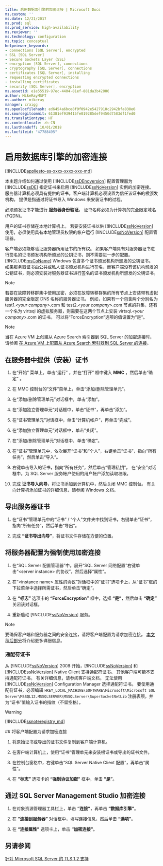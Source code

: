 ```yaml
---
title: 启用数据库引擎的加密连接 | Microsoft Docs
ms.custom: ''
ms.date: 12/21/2017
ms.prod: sql
ms.prod_service: high-availability
ms.reviewer: ''
ms.technology: configuration
ms.topic: conceptual
helpviewer_keywords:
- connections [SQL Server], encrypted
- SSL [SQL Server]
- Secure Sockets Layer (SSL)
- encryption [SQL Server], connections
- cryptography [SQL Server], connections
- certificates [SQL Server], installing
- requesting encrypted connections
- installing certificates
- security [SQL Server], encryption
ms.assetid: e1e55519-97ec-4404-81ef-881da3b42006
author: MikeRayMSFT
ms.author: mikeray
manager: craigg
ms.openlocfilehash: ed6454a6bce8f9f0942e5427910c2942bfa838e6
ms.sourcegitcommit: 61381ef939415fe019285def9450d7583df1fed0
ms.translationtype: HT
ms.contentlocale: zh-CN
ms.lasthandoff: 10/01/2018
ms.locfileid: "47788495"
---
```

# <a name="enable-encrypted-connections-to-the-database-engine"></a>启用数据库引擎的加密连接
[!INCLUDE[appliesto-ss-xxxx-xxxx-xxx-md](../../includes/appliesto-ss-xxxx-xxxx-xxx-md.md)]

  本主题介绍如何通过使用 [!INCLUDE[ssDEnoversion](../../includes/ssdenoversion-md.md)] 配置管理器为 [!INCLUDE[ssDE](../../includes/ssde-md.md)] 指定证书来启用 [!INCLUDE[ssNoVersion](../../includes/ssnoversion-md.md)] 实例的加密连接。 服务器计算机必须具有提供的证书，客户端计算机必须设置为信任该证书的根颁发机构。 提供是指通过将证书导入 Windows 来安装证书的过程。  
  
 必须颁发证书才能进行 **服务器身份验证**。 证书名称必须为计算机的完全限定域名 (FQDN)。  
  
 用户的证书存储在本地计算机上。 若要安装证书以供 [!INCLUDE[ssNoVersion](../../includes/ssnoversion-md.md)] 使用，必须使用具有本地管理员权限的帐户运行 [!INCLUDE[ssNoVersion](../../includes/ssnoversion-md.md)] 配置管理器。
 
  
 客户端必须能够验证服务器所用证书的所有权。 如果客户端具有对服务器证书进行签名的证书颁发机构所颁发的公钥证书，则不需要进一步的配置。 [!INCLUDE[msCoName](../../includes/msconame-md.md)] Windows 包含多个证书颁发机构所颁发的公钥证书。 如果服务器证书由公共或私人证书颁发机构进行签名，而客户端没有该机构颁发的公钥证书，则必须安装对服务器证书进行签名的证书颁发机构所颁发的公钥证书。  
  
> [!NOTE]  
>  若要在故障转移群集中使用加密，必须在故障转移群集的所有节点上安装带有虚拟服务器的完全限定 DNS 名称的服务器证书。 例如，如果有一个包含两个分别名为 test1.*\<your company>*.com 和 test2.*\<your company>*.com 节点的群集，还有一个名为 virtsql 的虚拟服务器，则需要在这两个节点上安装 virtsql.*\<your company>*.com 的证书。 可以将“ForceEncryption”选项的值设置为“是”。  

> [!NOTE]
> 当在 Azure VM 上创建从 Azure Search 索引器到 SQL Server 的加密连接时，请参阅 [在 Azure VM 上配置从 Azure Search 索引器到 SQL Server 的连接](https://azure.microsoft.com/documentation/articles/search-howto-connecting-azure-sql-iaas-to-azure-search-using-indexers/)。 
  
 
##  <a name="Provision"></a> 在服务器中提供（安装）证书  
  
1.  在“开始”  菜单上，单击“运行” ，并在“打开”  框中键入 **MMC** ，然后单击“确定” 。  
  
2.  在 MMC 控制台的“文件”菜单上，单击“添加/删除管理单元”。  
  
3.  在“添加/删除管理单元”对话框中，单击“添加”。  
  
4.  在“添加独立管理单元”对话框中，单击“证书”，再单击“添加”。  
  
5.  在“证书管理单元”对话框中，单击“计算机帐户”，再单击“完成”。  
  
6.  在“添加独立管理单元”对话框中，单击“关闭”。  
  
7.  在“添加/删除管理单元”对话框中，单击“确定”。  
  
8.  在“证书”管理单元中，依次展开“证书”和“个人”，右键单击“证书”，指向“所有任务”，然后单击“导入”。  

9. 右键单击导入的证书，指向“所有任务”，然后单击“管理私钥”。 在“安全”对话框中，为 SQL Server 服务帐户使用的用户帐户添加读取权限。  
  
10. 完成 **证书导入向导**，将证书添加到计算机中，然后关闭 MMC 控制台。 有关向计算机添加证书的详细信息，请参阅 Windows 文档。  
  
##  <a name="Export"></a> 导出服务器证书  
  
1.  在“证书”管理单元中的“证书” / “个人”文件夹中找到证书，右键单击“证书”，指向“所有任务”，然后单击“导出”。  
  
2.  完成 **“证书导出向导”**，将证书文件存储在方便的位置。  
  
##  <a name="ConfigureServerConnections"></a>将服务器配置为强制使用加密连接  
  
1.  在“SQL Server 配置管理器”中，展开“SQL Server 网络配置”右键单击“\<server instance> 的协议”，然后选择“属性”。  
  
2.  在“\<instance name> 属性的协议”对话框中的“证书”选项卡上，从“证书”框的下拉菜单中选择所需证书，然后单击“确定”。  
  
3.  在 **“标志”** 选项卡的 **“ForceEncryption”** 框中，选择 **“是”**，然后单击 **“确定”** 关闭该对话框。  
  
4.  重新启动 [!INCLUDE[ssNoVersion](../../includes/ssnoversion-md.md)] 服务。  


> [!NOTE]
> 要确保客户端和服务器之间的安全连接，请将客户端配置为请求加密连接。 [本文稍后部分](#client-request-encrypt-connect-23h)将介绍更多详细信息。



### <a name="wildcard-certificates"></a>通配符证书  
从 [!INCLUDE[ssNoVersion](../../includes/ssnoversion-md.md)] 2008 开始，[!INCLUDE[ssNoVersion](../../includes/ssnoversion-md.md)] 和 [!INCLUDE[ssNoVersion](../../includes/ssnoversion-md.md)] Native Client 支持通配符证书。 其他客户端可能不支持通配符证书。 有关详细信息，请参阅客户端文档。 无法使用 [!INCLUDE[ssNoVersion](../../includes/ssnoversion-md.md)] Configuration Manager 选择通配符证书。 要使用通配符证书，必须编辑 `HKEY_LOCAL_MACHINE\SOFTWARE\Microsoft\Microsoft SQL Server\MSSQL12.MSSQLSERVER\MSSQLServer\SuperSocketNetLib` 注册表项，并为“证书”值输入证书的指纹（不留空格）。  
> [!WARNING]  
> [!INCLUDE[ssnoteregistry_md](../../includes/ssnoteregistry-md.md)]  

<a name="client-request-encrypt-connect-23h"/>
##  <a name="ConfigureClientConnections"></a> 将客户端配置为请求加密连接  
  
1.  将原始证书或导出的证书文件复制到客户端计算机。  
  
2.  在客户端计算机上，使用“证书”管理单元来安装根证书或导出的证书文件。  
  
3.  在控制台窗格中，右键单击“SQL Server Native Client 配置”，再单击“属性”。  
  
4.  在 **“标志”** 选项卡的 **“强制协议加密”** 框中，单击 **“是”**。  
  
##  <a name="EncryptConnection"></a> 通过 SQL Server Management Studio 加密连接  
  
1.  在对象资源管理器工具栏上，单击 **“连接”**，再单击 **“数据库引擎”**。  
  
2.  在 **“连接到服务器”** 对话框中，填写连接信息，然后单击 **“选项”**。  
  
3.  在 **“连接属性”** 选项卡上，单击 **“加密连接”**。  
  
## <a name="see-also"></a>另请参阅

[针对 Microsoft SQL Server 的 TLS 1.2 支持](https://support.microsoft.com/kb/3135244)  

